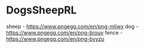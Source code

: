 # DogsSheepRL

sheep - https://www.pngegg.com/en/png-mljwx
dog - https://www.pngegg.com/en/png-brouy
fence - https://www.pngegg.com/en/png-byyzu
